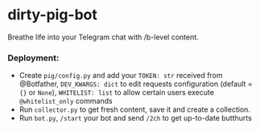 # dirty-pig-bot
Breathe life into your Telegram chat with /b-level content.

### Deployment:
* Create `pig/config.py` and add your `TOKEN: str` received from @Botfather, `DEV_KWARGS: dict` to edit requests configuration (default = `{}` or `None`), `WHITELIST: list` to allow certain users execute `@whitelist_only` commands
* Run `collector.py` to get fresh content, save it and create a collection.
* Run `bot.py`, `/start` your bot and send `/2ch` to get up-to-date butthurts
